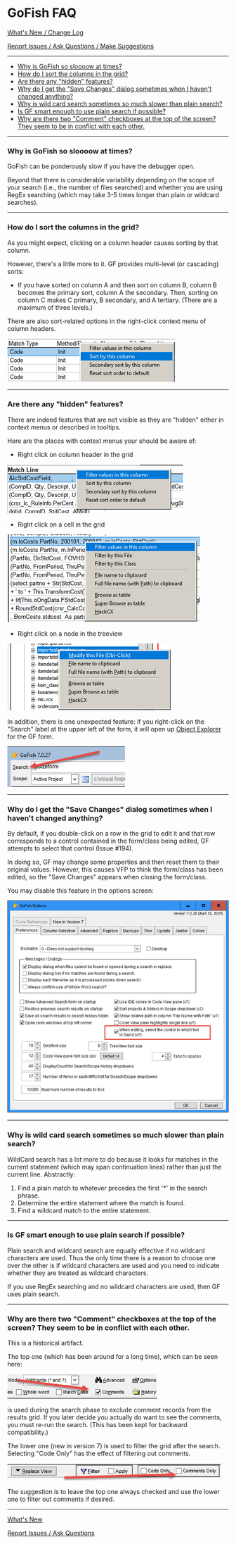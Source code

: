 # GoFish FAQ

[What's New / Change Log](ChangeLog.md) 

[Report Issues / Ask Questions / Make Suggestions](https://github.com/VFPX/GoFish/issues)

<!-- <a href="#linkname">linkprompt</a>-->
<!-- <a id="linkname">linkprompt</a>-->
---

- <a href="#nodebugger">Why is GoFish so sloooow at times?</a>
- <a href="#columnsorting">How do I sort the columns in the grid?</a>
- <a href="#hiddenfeatures">Are there any "hidden" features?</a>
- <a href="#savechangesdialog">Why do I get the "Save Changes" dialog sometimes when I haven't changed anything?</a>
- <a href="#slowwildcardsearch">Why is wild card search sometimes so much slower than plain search?</a>
- <a href="#smartplainsearch">Is GF smart enough to use plain search if possible?</a>
- <a href="#twocommentchecks">Why are there two "Comment" checkboxes at the top of the screen? They seem to be in conflict with each other.</a>

---

### <a id="nodebugger">Why is GoFish so sloooow at times?</a>

GoFish can be ponderously slow if you have the debugger open.

Beyond that there is considerable variability depending on the scope of your search (i.e., the number of files searched) and whether you are using RegEx searching (which may take 3-5 times longer than plain or wildcard searches).

---

### <a id="columnsorting">How do I sort the columns in the grid?</a>

As you might expect, clicking on a column header causes sorting by that column.

However, there's a little more to it.  GF provides multi-level (or cascading) sorts:

- If you have sorted on column A and then sort on column B, column B becomes the primary sort, column A the secondary.  Then, sorting on column C makes C primary, B secondary, and A tertiary.  (There are a maximum of three levels.)

There are also sort-related options in the right-click context menu of column headers.

![](Screenshots/HeaderContextMenu.png)

---

### <a id="hiddenfeatures">Are there any "hidden" features?</a>

There are indeed features that are not visible as they are "hidden" either in context menus or described in tooltips.

Here are the places with context menus your should  be aware of:

- Right click on column header in the grid

![](Screenshots/gridheadercontextmenu.png)

- Right click on a cell in the grid

![](Screenshots/gridcellcontextmenu.png)

- Right click on a node in the treeview

![](Screenshots/treeviewrightclick.png)

In addition, there is one unexpected feature: if you right-click on the "Search" label at the upper left of the form, it will open up [Object Explorer](https://github.com/VFPX/ObjectExplorer) for the GF form.  

![](Screenshots/RightClickSearch.png)

---

### <a id="savechangesdialog">Why do I get the "Save Changes" dialog sometimes when I haven't changed anything?</a>
By default, if you double-click on a row in the grid to edit it and that row corresponds to a control contained in the form/class being edited, GF attempts to select that control (Issue #194).

In doing so, GF may change some properties and then reset them to their original values.  However, this causes VFP to think the form/class has been edited, so the "Save Changes" appears when closing the form/class.

You may disable this feature in the options screen:

![](Screenshots/GF_Options_SelectControl.png)

--- 

### <a id="slowwildcardsearch">Why is wild card search sometimes so much slower than plain search?</a>

WildCard search has a lot more to do because it looks for matches in the current statement (which may span continuation lines) rather than just the current line. Abstractly:
1. Find a plain match to whatever precedes the first '*' in the search phrase.
2. Determine the entire statement where the match is found.
3. Find a wildcard match to the entire statement.

---

### <a id="smartplainsearch">Is GF smart enough to use plain search if possible?</a>

Plain search and wildcard search are equally effective if no wildcard characters are used.  Thus the only time there is a reason to choose one over the other is if wildcard characters are used and you need to indicate whether they are treated as wildcard characters.

If you use RegEx searching and no wildcard characters are used, then GF uses plain search.

---

### <a ID="twocommentchecks">Why are there two "Comment" checkboxes at the top of the screen? They seem to be in conflict with each other.</a>

This is a historical artifact.

The top one (which has been around for a long time), which can be seen here:

![](Screenshots/Comments1.png)

is used during the search phase to exclude comment records from the results grid. If you later decide you actually do want to see the comments, you must re-run the search. (This has been kept for backward compatibility.)

The lower one (new in version 7) is used to filter the grid after the search. Selecting "Code Only" has the effect of filtering out comments.

![](Screenshots/Comments2.png)

The suggestion is to leave the top one always checked and use the lower one to filter out comments if desired.

---

[What's New](ChangeLog.md) 

[Report Issues / Ask Questions](https://github.com/VFPX/GoFish/issues)
